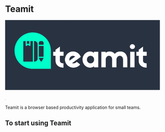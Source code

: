 # Teamit

![Teamit Logo](https://github.com/kevinbrennanio/teamit/blob/main/misc/teamitLogo.png?raw=true)


<img src="https://github.com/kevinbrennanio/teamit/blob/main/misc/teamitLogo.png?raw=true" width="1">



Teamit is a browser based productivity application for small teams.


## To start using Teamit
